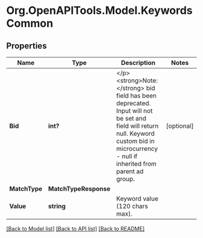 # Org.OpenAPITools.Model.KeywordsCommon

## Properties

Name | Type | Description | Notes
------------ | ------------- | ------------- | -------------
**Bid** | **int?** | &lt;/p&gt;&lt;strong&gt;Note:&lt;/strong&gt; bid field has been deprecated. Input will not be set and field will return null. Keyword custom bid in microcurrency - null if inherited from parent ad group. | [optional] 
**MatchType** | **MatchTypeResponse** |  | 
**Value** | **string** | Keyword value (120 chars max). | 

[[Back to Model list]](../README.md#documentation-for-models) [[Back to API list]](../README.md#documentation-for-api-endpoints) [[Back to README]](../README.md)

